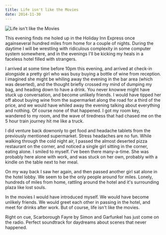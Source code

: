 ```yaml
---
title: Life isn't like the Movies
date: 2014-11-30
---
```


![Life isn't like the Movies](https://source.unsplash.com/FHnnjk1Yj7Y/1600x900)

This evening finds me holed up in the Holiday Inn Express once againseveral hundred miles from home for a couple of nights. During the daytime I will be wrestling with ridiculous complexity in some computer system somewhere, and in the evenings I'll be kicking my heals in a faceless hotel filled with strangers.

I arrived at some time before 10pm this evening, and arrived at check-in alongside a pretty girl who was busy buying a bottle of wine from reception. I imagined she might be whiling away the evening in the bar area (which was deserted), and the thought briefly crossed my mind of dumping my bag, and heading down to have a drink. You never knowwe might have stuck up conversation, and become unlikely friends. I would have tipped her off about buying wine from the supermarket along the road for a third of the price, and we would have whiled away the evening talking about everything and nothing. Of course none of that happened. I got my room key, wandered to my room, and the wave of tiredness that had chased me on the 5 hour train journey hit me like a truck.

I did venture back downonly to get food and headache tablets from the previously mentioned supermarket. Stress headaches are no fun. While walking through the cold night air, I passed the almost deserted pizza restaurant on the corner, and noticed a single girl sitting in the corner, eating alone. I smiled to myself. I've been there many-a-time. She was probably here alone with work, and was stuck on her own, probably with a kindle on the table next to her meal.

On my way back I saw her again, and then passed another girl sat alone in the hotel lobby. We seem to be the only people around for miles. Lonely, hundreds of miles from home, rattling around the hotel and it's surrounding plaza like lost souls.

In the movies I would have introduced myself. We would have become unlikely friends. We would greet each other in passing in the hotel, and meet for drinks after work. But of course, life isn't like the movies.

Right on cue, Scarborough Fayre by Simon and Garfunkel has just come on the radio. Perfect soundtrack for daydreams about scenes that never happened.